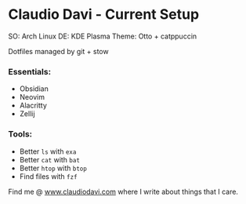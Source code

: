 # Claudio Davi - Current Setup 


SO: Arch Linux
DE: KDE Plasma
Theme: Otto + catppuccin

Dotfiles managed by git + stow

### Essentials:
- Obsidian
- Neovim
- Alacritty
- Zellij

### Tools:
- Better `ls` with `exa`
- Better `cat` with `bat`
- Better `htop` with `btop`
- Find files with `fzf`

Find me @ www.claudiodavi.com where I write about things that I care.
